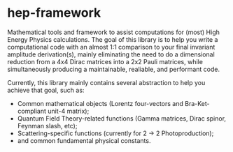 # hep-framework

Mathematical tools and framework to assist computations for (most) High Energy Physics calculations.
The goal of this library is to help you write a computational code with an almost 1:1 comparison
to your final invariant amplitude derivation(s), mainly eliminating the need to do a dimensional
reduction from a 4x4 Dirac matrices into a 2x2 Pauli matrices, while simultaneously producing a
maintainable, realiable, and performant code. 


Currently, this library mainly contains several abstraction to help you achieve that goal, such as:
- Common mathematical objects (Lorentz four-vectors and Bra-Ket-compliant unit-4 matrix);
- Quantum Field Theory-related functions (Gamma matrices, Dirac spinor, Feynman slash, etc);
- Scattering-specific functions (currently for 2 -> 2 Photoproduction);
- and common fundamental physical constants.